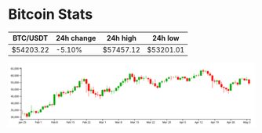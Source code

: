 # Bitcoin Stats

BTC/USDT|24h change|24h high|24h low|
|---|---|---|---|
|$54203.22|-5.10%|$57457.12|$53201.01|

<img src="./chart.svg">
